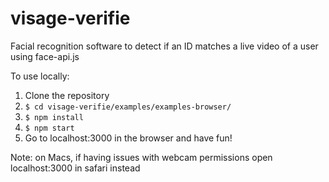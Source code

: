 # visage-verifie
Facial recognition software to detect if an ID matches a live video of a user
using face-api.js

To use locally:
1. Clone the repository
2. `$ cd visage-verifie/examples/examples-browser/`
3. `$ npm install`
4. `$ npm start`
5. Go to localhost:3000 in the browser and have fun!

Note: on Macs, if having issues with webcam permissions open localhost:3000 in safari instead
